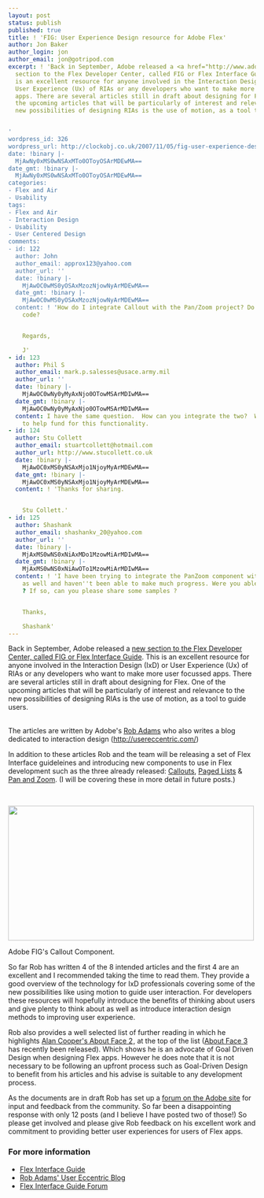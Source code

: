 ```yaml
---
layout: post
status: publish
published: true
title: ! 'FIG: User Experience Design resource for Adobe Flex'
author: Jon Baker
author_login: jon
author_email: jon@gotripod.com
excerpt: ! 'Back in September, Adobe released a <a href="http://www.adobe.com/devnet/flex/?navID=fig">new
  section to the Flex Developer Center, called FIG or Flex Interface Guide</a>. This
  is an excellent resource for anyone involved in the Interaction Design (IxD) or
  User Experience (Ux) of RIAs or any developers who want to make more user focussed
  apps. There are several articles still in draft about designing for Flex. One of
  the upcoming articles that will be particularly of interest and relevance to the
  new possibilities of designing RIAs is the use of motion, as a tool to guide users.


'
wordpress_id: 326
wordpress_url: http://clockobj.co.uk/2007/11/05/fig-user-experience-design-resource-for-adobe-flex/
date: !binary |-
  MjAwNy0xMS0wNSAxMTo0OToyOSArMDEwMA==
date_gmt: !binary |-
  MjAwNy0xMS0wNSAxMTo0OToyOSArMDEwMA==
categories:
- Flex and Air
- Usability
tags:
- Flex and Air
- Interaction Design
- Usability
- User Centered Design
comments:
- id: 122
  author: John
  author_email: approx123@yahoo.com
  author_url: ''
  date: !binary |-
    MjAwOC0wMS0yOSAxMzozNjowNyArMDEwMA==
  date_gmt: !binary |-
    MjAwOC0wMS0yOSAxMzozNjowNyArMDEwMA==
  content: ! 'How do I integrate Callout with the Pan/Zoom project? Do you have sample
    code?


    Regards,

    J'
- id: 123
  author: Phil S
  author_email: mark.p.salesses@usace.army.mil
  author_url: ''
  date: !binary |-
    MjAwOC0wNy0yMyAxNjo0OTowMSArMDIwMA==
  date_gmt: !binary |-
    MjAwOC0wNy0yMyAxNjo0OTowMSArMDIwMA==
  content: I have the same question.  How can you integrate the two?  We are willing
    to help fund for this functionality.
- id: 124
  author: Stu Collett
  author_email: stuartcollett@hotmail.com
  author_url: http://www.stucollett.co.uk
  date: !binary |-
    MjAwOC0xMS0yNSAxMjo1NjoyMyArMDEwMA==
  date_gmt: !binary |-
    MjAwOC0xMS0yNSAxMjo1NjoyMyArMDEwMA==
  content: ! 'Thanks for sharing.


    Stu Collett.'
- id: 125
  author: Shashank
  author_email: shashankv_20@yahoo.com
  author_url: ''
  date: !binary |-
    MjAxMS0wNS0xNiAxMDo1MzowMiArMDIwMA==
  date_gmt: !binary |-
    MjAxMS0wNS0xNiAwOTo1MzowMiArMDIwMA==
  content: ! 'I have been trying to integrate the PanZoom component with the Callout
    as well and haven''t been able to make much progress. Were you able to do this
    ? If so, can you please share some samples ?


    Thanks,

    Shashank'
---
```

<p>Back in September, Adobe released a <a href="http://www.adobe.com/devnet/flex/?navID=fig">new section to the Flex Developer Center, called FIG or Flex Interface Guide</a>. This is an excellent resource for anyone involved in the Interaction Design (IxD) or User Experience (Ux) of RIAs or any developers who want to make more user focussed apps. There are several articles still in draft about designing for Flex. One of the upcoming articles that will be particularly of interest and relevance to the new possibilities of designing RIAs is the use of motion, as a tool to guide users.</p>
<p><a id="more"></a><a id="more-326"></a><br />
The articles are written  by Adobe's <a href="http://usereccentric.com/">Rob Adams</a> who also writes a blog dedicated to interaction design (<a href="http://usereccentric.com/">http://usereccentric.com/</a>)</p>
<p>In addition to these articles Rob and the team will be releasing a set of Flex Interface guideleines and introducing new components to use in Flex development such as the three already released: <a href="http://www.adobe.com/devnet/flex/samples/fig_callout/">Callouts</a>, <a href="http://www.adobe.com/devnet/flex/samples/fig_pagedlist/">Paged Lists</a> &amp; <a href="http://www.adobe.com/devnet/flex/samples/fig_panzoom/">Pan and Zoom</a>. (I will be covering these in more detail in future posts.)</p>
<p class="contentbar_header">&nbsp;</p>
<p class="contentbar_body"><img src="http://farm3.static.flickr.com/2388/1870931639_53b57cc4ca.jpg" height="274" width="500" /></p>
<p class="contentbar_footer">Adobe FIG's Callout Component.</p>
<p>So far Rob has written 4 of the 8 intended articles and the first 4 are an excellent and I recommended taking the time to read them. They provide a good overview of the technology for IxD professionals covering some of the new possibilities like using motion to guide user interaction. For developers these resources will hopefully introduce the benefits of thinking about users and give plenty to think about as well as introduce interaction design methods to improving user experience.</p>
<p>Rob also provides a well selected list of further reading in which he highlights <a href="http://www.amazon.com/gp/redirect.html?ie=UTF8&amp;location=http%3A%2F%2Fwww.amazon.com%2FAbout-Face-2-0-Essentials-Interaction%2Fdp%2F0764526413%3Fie%3DUTF8%26s%3Dbooks%26qid%3D1194262926%26sr%3D8-1&amp;tag=clockobjec-20&amp;linkCode=ur2&amp;camp=1789&amp;creative=9325">Alan Cooper's About Face 2</a><img src="http://www.assoc-amazon.com/e/ir?t=clockobjec-20&amp;l=ur2&amp;o=1" style="border: medium none  ! important; margin: 0px ! important" border="0" height="1" width="1" />, at the top of the list (<a href="http://www.amazon.com/gp/redirect.html?ie=UTF8&amp;location=http%3A%2F%2Fwww.amazon.com%2FAbout-Face-Essentials-Interaction-Design%2Fdp%2F0470084111%3Fie%3DUTF8%26s%3Dbooks%26qid%3D1194263082%26sr%3D1-1&amp;tag=clockobjec-20&amp;linkCode=ur2&amp;camp=1789&amp;creative=9325">About Face 3</a><img src="http://www.assoc-amazon.com/e/ir?t=clockobjec-20&amp;l=ur2&amp;o=1" style="border: medium none  ! important; margin: 0px ! important" border="0" height="1" width="1" /> has recently been released). Which shows he is an advocate of Goal Driven Design when designing Flex apps. However he does note that it is not necessary to be following an upfront process such as Goal-Driven Design to benefit from his articles and his advise is suitable to any development process.</p>
<p>As the documents are in draft Rob has set up a <a href="http://www.adobe.com/cfusion/webforums/forum/categories.cfm?forumid=60&amp;catid=660&amp;entercat=y">forum on the Adobe site</a> for input and feedback from the community. So far been a disappointing response with only 12 posts (and I believe I have posted two of those!) So please get involved and please give Rob feedback on his excellent work and commitment to providing better user experiences for users of Flex apps.</p>
<h3>For more information</h3>
<ul>
<li><a href="http://www.adobe.com/devnet/flex/?navID=fig">Flex Interface Guide</a></li>
<li><a href="http://www.usereccentric.com/">Rob Adams' User Eccentric Blog</a></li>
<li><a href="http://www.adobe.com/cfusion/webforums/forum/categories.cfm?forumid=60&amp;catid=660&amp;entercat=y">Flex Interface Guide Forum</a></li>
</ul>
